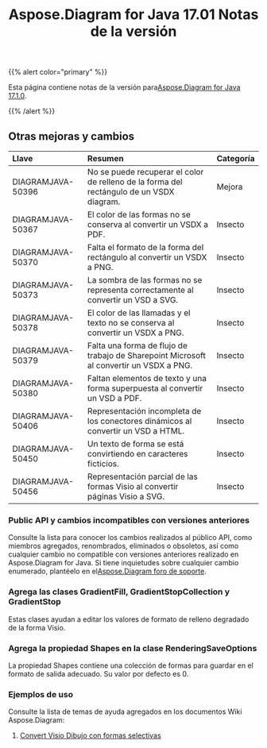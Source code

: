 ﻿---
title: Aspose.Diagram for Java 17.01 Notas de la versión
type: docs
weight: 120
url: /es/java/aspose-diagram-for-java-17-01-release-notes/
---
{{% alert color="primary" %}} 

Esta página contiene notas de la versión para[Aspose.Diagram for Java 17.1.0](https://docs.aspose.com/diagram/java/aspose-diagram-for-java-17-01-release-notes/).

{{% /alert %}} 
## **Otras mejoras y cambios**

|**Llave**|**Resumen**|**Categoría**|
|:- |:- |:- |
|DIAGRAMJAVA-50396|No se puede recuperar el color de relleno de la forma del rectángulo de un VSDX diagram.|Mejora|
|DIAGRAMJAVA-50367|El color de las formas no se conserva al convertir un VSDX a PDF.|Insecto|
|DIAGRAMJAVA-50370|Falta el formato de la forma del rectángulo al convertir un VSDX a PNG.|Insecto|
|DIAGRAMJAVA-50373|La sombra de las formas no se representa correctamente al convertir un VSD a SVG.|Insecto|
|DIAGRAMJAVA-50378|El color de las llamadas y el texto no se conserva al convertir un VSDX a PNG.|Insecto|
|DIAGRAMJAVA-50379|Falta una forma de flujo de trabajo de Sharepoint Microsoft al convertir un VSDX a PNG.|Insecto|
|DIAGRAMJAVA-50380|Faltan elementos de texto y una forma superpuesta al convertir un VSD a PDF.|Insecto|
|DIAGRAMJAVA-50406|Representación incompleta de los conectores dinámicos al convertir un VSD a HTML.|Insecto|
|DIAGRAMJAVA-50450|Un texto de forma se está convirtiendo en caracteres ficticios.|Insecto|
|DIAGRAMJAVA-50456|Representación parcial de las formas Visio al convertir páginas Visio a SVG.|Insecto|

### **Public API y cambios incompatibles con versiones anteriores**
Consulte la lista para conocer los cambios realizados al público API, como miembros agregados, renombrados, eliminados o obsoletos, así como cualquier cambio no compatible con versiones anteriores realizado en Aspose.Diagram for Java. Si tiene inquietudes sobre cualquier cambio enumerado, plantéelo en el[Aspose.Diagram foro de soporte](https://forum.aspose.com/c/diagram/17).
### **Agrega las clases GradientFill, GradientStopCollection y GradientStop**
Estas clases ayudan a editar los valores de formato de relleno degradado de la forma Visio.
### **Agrega la propiedad Shapes en la clase RenderingSaveOptions**
La propiedad Shapes contiene una colección de formas para guardar en el formato de salida adecuado. Su valor por defecto es 0.
### **Ejemplos de uso**
Consulte la lista de temas de ayuda agregados en los documentos Wiki Aspose.Diagram:

1. [Convert Visio Dibujo con formas selectivas]()
